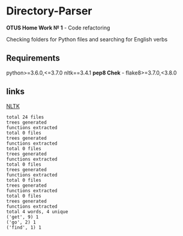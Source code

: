 # Directory-Parser
__OTUS Home Work № 1__ - Code refactoring

Checking folders for Python files and searching for English verbs

## Requirements
python>=3.6.0,<=3.7.0
nltk==3.4.1
__pep8 Chek__ - flake8>=3.7.0,<3.8.0

## links
[NLTK](https://www.nltk.org/ "Natural Language Toolkit")

```
total 24 files
trees generated
functions extracted
total 0 files
trees generated
functions extracted
total 0 files
trees generated
functions extracted
total 0 files
trees generated
functions extracted
total 0 files
trees generated
functions extracted
total 0 files
trees generated
functions extracted
total 4 words, 4 unique
('get', 9) 1
('go', 2) 1
('find', 1) 1
```
